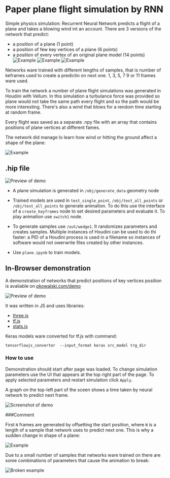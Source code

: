 # Paper plane flight simulation by RNN
Simple physics simulation: Recurrent Neural Network predicts a flight of a plane and takes a blowing wind int an account.
There are 3 versions of the network that predict:
* a position of a plane (1 point)
* a position of few key vertices of a plane (6 points)
* a position of every vertex of an original plane model (14 points)
![Example](/img/3.gif)
![Example](/img/2.gif)
![Example](/img/1.gif)

Networks ware trained with different lengths of samples, that is number of keframes used to create a predictin on next one. 1, 3, 5, 7 9 or 11 frames ware used.

To train the network a number of plane flight simulations was generated in Houdini with Vellum. In this simulation a turbulance force was provided so plane would not take the same path every flight and so the path would be more interesting. There's also a wind that blows for a rendom time starting at random frame. 

Every flight was saved as a separate .npy file with an array that contains positions of plane vertices at different fames. 

The network did manage lo learn how wind or hitting the ground affect a shape of the plane:

![Example](/img/prev_wings.gif)

## .hip file
![Preview of demo](/img/hip.gif)

* A plane simulation is generated in `/obj/generate_data` geometry node

* Trained models are used in `test_single_point`, `/obj/test_all_points` or `/obj/test_all_points` to generate animation. To do this use the interface of a `create_keyframes` node to set desired parameters and evaluate it. To play animation use `switch1` node.

* To generate samples use `/out/wedge1`. It randomizes parameters and creates samples. Multiple instances of Houdini can be used to do thi faster: a PID of a Houdini process is used in a filename so instances of software would not owerwrite files created by other instances.

* Use `plane.ipynb` to train models.

## In-Browser demonstration
A demonstration of networks that predict positions of key vertices position is avaliable on [pkowalski.com/demo](www.pkowalski.com/demo)

![Preview of demo](/img/prev.gif)

It was written in JS and uses libraries:
* [three.js](https://threejs.org/)
* [tf.js](https://www.tensorflow.org/js)
* [stats.js](https://github.com/mrdoob/stats.js/)

Keras models ware converted for tf.js with command:
```
tensorflowjs_converter  --input_format keras src_model trg_dir
```

### How to use
Demonstration should start after page was loaded. To change simulation parameters use the UI that appears at the top right part of the page. To apply selected parameters and restart simulation click `Apply`. 

A graph on the top-left part of the sceen shows a time taken by neural network to predict next frame.

![Screenshot of demo](/img/demo.png)

###Comment

First `N` frames are generated by offsetting the start position, where `N` is a length of a sample that network uses to predict next one. This is why a sudden change in shape of a plane:

![Example](/img/first_frames.gif)

Due to a small number of samples that networks ware trained on there are some combinations of parameters that cause the animation to break:

![Broken example](/img/prev_broken.gif)
